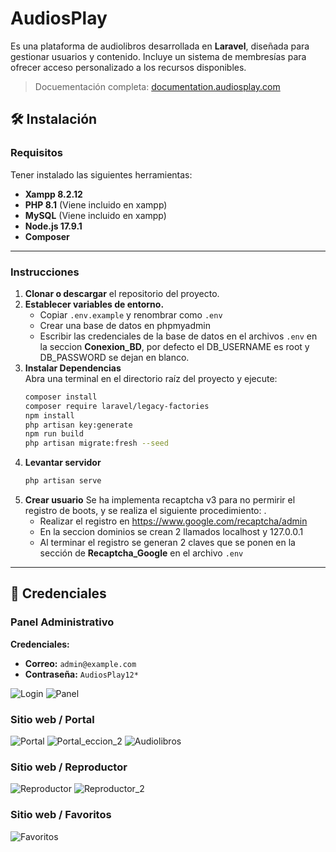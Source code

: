 # AudiosPlay
Es una plataforma de audiolibros desarrollada en **Laravel**, diseñada para gestionar usuarios y contenido. Incluye un sistema de membresías para ofrecer acceso personalizado a los recursos disponibles.


> Docuementación completa: [documentation.audiosplay.com](https://documentation.audiosplay.com)


## 🛠️   Instalación  

### Requisitos 
Tener instalado las siguientes herramientas: 
- **Xampp 8.2.12**
- **PHP 8.1**  (Viene incluido en xampp)  
- **MySQL**  (Viene incluido en xampp) 
- **Node.js 17.9.1**  
- **Composer**  

---

### Instrucciones  
1. **Clonar o descargar** el repositorio del proyecto.  
2. **Establecer variables de entorno.**  
   - Copiar `.env.example` y renombrar como `.env`
   - Crear una base de datos en phpmyadmin
   - Escribir las credenciales de la base de datos en el archivos `.env` en la seccion **Conexion_BD**, por defecto el DB_USERNAME es root y DB_PASSWORD se dejan en blanco.  
3. **Instalar Dependencias**  
   Abra una terminal en el directorio raíz del proyecto y ejecute:  
   ```bash
   composer install
   composer require laravel/legacy-factories
   npm install
   php artisan key:generate
   npm run build
   php artisan migrate:fresh --seed
4. **Levantar servidor**  
   ```bash
   php artisan serve
4. **Crear usuario**
Se ha implementa recaptcha v3 para no permirir el registro de boots, y se realiza el siguiente procedimiento: .
    - Realizar el registro en https://www.google.com/recaptcha/admin
    - En la seccion dominios se crean 2 llamados localhost y 127.0.0.1
    - Al terminar el registro se generan 2 claves que se ponen en la sección de **Recaptcha_Google** en el archivo `.env`  

---
## 🚀 Credenciales

### Panel Administrativo
**Credenciales:**  
- **Correo:** `admin@example.com`  
- **Contraseña:** `AudiosPlay12*`  

![Login](<https://audiosplay.com/images/screenshot/login.png>)
![Panel](<https://audiosplay.com/images/screenshot/panel.png>)

### Sitio web / Portal
![Portal](<https://audiosplay.com/images/screenshot/portal.png>)
![Portal_eccion_2](<https://audiosplay.com/images/screenshot/portal_seccion_2.png>)
![Audiolibros](<https://audiosplay.com/images/screenshot/audiolibros.png>)

### Sitio web / Reproductor
![Reproductor](<https://audiosplay.com/images/screenshot/audiosplay_detalles.png>)
![Reproductor_2](<https://audiosplay.com/images/screenshot/audiosplay_detalles_2.png>)

### Sitio web / Favoritos
![Favoritos](<https://audiosplay.com/images/screenshot/favoritos.png>)


